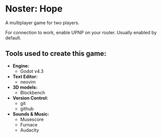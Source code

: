 # Noster: Hope
A multiplayer game for two players.

For connection to work, enable UPNP on your router. Usually enabled by default.

## Tools used to create this game:

-   **Engine:**
    -   Godot v4.3
-   **Text Editor:**
    -   neovim
-   **3D models:**
    -   Blockbench
-   **Version Control:**
    -   git
    -   github
-   **Sounds & Music:**
    -   Musescore
    -   Furnace
    -   Audacity
